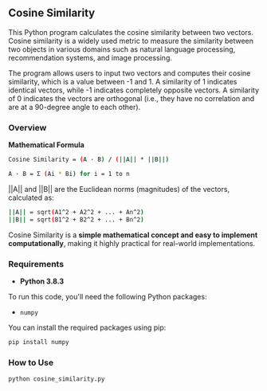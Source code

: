 ## Cosine Similarity

This Python program calculates the cosine similarity between two vectors. Cosine similarity is a widely used metric to measure the similarity between two objects in various domains such as natural language processing, recommendation systems, and image processing.

The program allows users to input two vectors and computes their cosine similarity, which is a value between -1 and 1. A similarity of 1 indicates identical vectors, while -1 indicates completely opposite vectors. A similarity of 0 indicates the vectors are orthogonal (i.e., they have no correlation and are at a 90-degree angle to each other).

### Overview


**Mathematical Formula**

```bash
Cosine Similarity = (A · B) / (||A|| * ||B||)
```

```bash
A · B = Σ (Ai * Bi) for i = 1 to n
```

||A|| and ||B|| are the Euclidean norms (magnitudes) of the vectors, calculated as:

```bash
||A|| = sqrt(A1^2 + A2^2 + ... + An^2)
||B|| = sqrt(B1^2 + B2^2 + ... + Bn^2)
```

Cosine Similarity is a **simple mathematical concept and easy to implement computationally**, making it highly practical for real-world implementations.


### Requirements

- **Python 3.8.3**
  
To run this code, you'll need the following Python packages:

- `numpy`

You can install the required packages using pip:

```bash
pip install numpy
```

### How to Use 

```bash
python cosine_similarity.py
```
